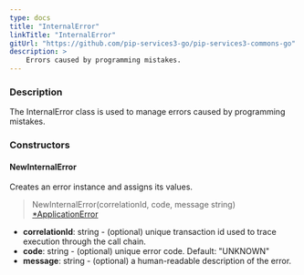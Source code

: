 ```yaml
---
type: docs
title: "InternalError"
linkTitle: "InternalError"
gitUrl: "https://github.com/pip-services3-go/pip-services3-commons-go"
description: >
    Errors caused by programming mistakes.
---
```


### Description

The InternalError class is used to manage errors caused by programming mistakes.

### Constructors

#### NewInternalError
Creates an error instance and assigns its values.

> NewInternalError(correlationId, code, message string) [*ApplicationError](../application_exception)

- **correlationId**: string - (optional) unique transaction id used to trace execution through the call chain.
- **code**: string - (optional) unique error code. Default: "UNKNOWN"
- **message**: string - (optional) a human-readable description of the error.

